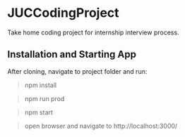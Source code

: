 # JUCCodingProject

Take home coding project for internship interview process.

## Installation and Starting App


After cloning, navigate to project folder and run:

> npm install

> npm run prod

> npm start

> open browser and navigate to http://localhost:3000/